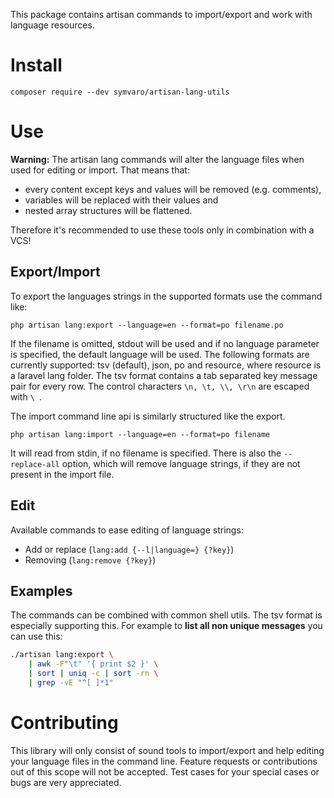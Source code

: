 This package contains artisan commands to import/export and work with 
language resources.

# Install

```
composer require --dev symvaro/artisan-lang-utils
```

# Use

__Warning:__ The artisan lang commands will alter the language files
when used for editing or import. That means that:
 
 * every content except keys and values will be removed (e.g. comments), 
 * variables will be replaced with their values and 
 * nested array structures will be flattened.
 
Therefore it's recommended to use these tools only in combination with a VCS!

## Export/Import

To export the languages strings in the supported formats use the command like:

```
php artisan lang:export --language=en --format=po filename.po
```

If the filename is omitted, stdout will be used and if no language parameter is specified, the
default language will be used. The following formats are currently supported: tsv (default), 
json, po and resource, where resource is a laravel lang folder. The tsv format contains 
a tab separated key message pair for every row. The control characters `\n, \t, \\, \r\n` are
escaped with `\ `.

The import command line api is similarly structured like the export.

```
php artisan lang:import --language=en --format=po filename
```

It will read from stdin, if no filename is specified. There is also 
the `--replace-all` option, which will remove language strings,
if they are not present in the import file.

## Edit

Available commands to ease editing of language strings:

 * Add or replace (`lang:add {--l|language=} {?key}`)
 * Removing (`lang:remove {?key}`)

## Examples

The commands can be combined with common shell utils. The tsv format is especially supporting this. For example to
__list all non unique messages__ you can use this:

```sh
./artisan lang:export \
    | awk -F"\t" '{ print $2 }' \
    | sort | uniq -c | sort -rn \
    | grep -vE "^[ ]*1"
```

# Contributing

This library will only consist of sound tools to import/export and help editing your language files in the command
line. Feature requests or contributions out of this scope will not be accepted. Test cases for your special
cases or bugs are very appreciated.

